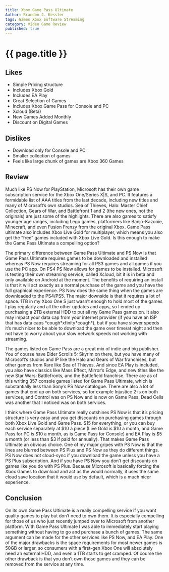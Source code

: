 ```yaml
---
title: Xbox Game Pass Ultimate
Author: Brandon J. Kessler
tags: Games Xbox Software Streaming
category: Video Game Review
published: true
---
```


<h1>{{ page.title }}</h1>

## Likes

-   Simple Pricing structure
-   Includes Xbox Gold
-   Includes EA Play
-   Great Selection of Games
-   Includes Xbox Game Pass for Console and PC
-   Xcloud (Beta)
-   New Games Added Monthly
-   Discount on Digital Games

## Dislikes

-   Download only for Console and PC
-   Smaller collection of games
-   Feels like large chunk of games are Xbox 360 Games

## Review

Much like PS Now for PlayStation, Microsoft has their own game subscription service for the Xbox One/Series X|S, and PC. It features a formidable list of AAA titles from the last decade, including new titles and many of Microsoft’s own studios. Sea of Thieves, Halo: Master Chief Collection, Gears of War, and Battlefront 1 and 2 (the new ones, not the originals) are just some of the highlights. There are also games to satisfy younger age ranges, including Lego games, platformers like Banjo-Kazooie, Minecraft, and even Fusion Frenzy from the original Xbox. Game Pass ultimate also includes Xbox Live Gold for multiplayer, which means you also get the “free” games included with Xbox Live Gold. Is this enough to make the Game Pass Ultimate a compelling option?
<!--more-->
The primary difference between Game Pass Ultimate and PS Now is that Game Pass Ultimate requires games to be downloaded and installed whereas PS Now requires streaming for all PS3 games and all games if you use the PC app. On PS4 PS Now allows for games to be installed. Microsoft is testing their own streaming service, called Xcloud, bit it is in beta and only available on Android at the moment. The benefits of requiring an install is that it will act exactly as a normal purchase of the game and you have the full graphical experience. PS Now does the same thing when the games are downloaded to the PS4/PS5. The major downside is that it requires a lot of space. 1TB in my Xbox One S just wasn’t enough to hold most of the games I play regularly and all the other updates and apps, so I ended up purchasing a 2TB external HDD to put all my Game Pass games on. It also may impact your data cap from your internet provider (if you have an ISP that has data caps \*cough\*xfinity\*cough\*), but if you have slower speeds it’s much nicer to be able to download the game over time/at night and then not have to worry about your slow network speeds not working with streaming.

The games listed on Game Pass are a great mix of indie and big publisher. You of course have Elder Scrolls 5: Skyrim on there, but you have many of Microsoft’s studios and IP like the Halo and Gears of War franchises, but other games from Rare like Sea of Thieves. And since EA Play is included, you also have classics like Mass Effect, Mirror’s Edge, and new titles like the new Star Wars: Battlefronts, and the Battlefield franchise. There are as of this writing 357 console games listed for Game Pass Ultimate, which is substantially less than Sony’s PS Now catalogue. There are also a lot of games that end up on both services, so for example Injustice 2 is on both services, and Control was on PS Now and is now on Game Pass. Dead Cells was another that I noticed was on both services.

I think where Game Pass Ultimate really outshines PS Now is that it’s pricing structure is very easy and you get discounts on purchasing games through both Xbox Live Gold and Game Pass. $15 for everything, or you can buy each service separately at $10 a piece (Live Gold is $10 a month, and Game Pass for PC is $10 a month, as is Game Pass for Console) and EA Play is $5 a month (or less than $3 if paid for annually). That makes Game Pass Ultimate an obvious choice. One of my major gripes with PS Now is that the lines are blurred between PS Plus and PS Now as they do different things. PS Now does not cloud-sync if you download the game unless you have a PS Plus subscription. And if you have PS Now you don’t get discounts on games like you do with PS Plus. Because Microsoft is basically forcing the Xbox Games to download and act as the would normally, it uses the same cloud save location that it would use by default, which is a much nicer experience.

## Conclusion

On its own Game Pass Ultimate is a really compelling service if you want quality games to play but don’t need to own them. It is especially compelling for those of us who just recently jumped over to Microsoft from another platform. With Game Pass Ultimate I was able to immediately start playing something without having to go and purchase a bunch of games. The same argument can be made for the other services like PS Now, and EA Play. One of the major drawbacks is the space requirements for most newer games is 50GB or larger, so consumers with a first-gen Xbox One will absolutely need an external HDD, and even a 1TB starts to get cramped. Of course the other drawback is that you don’t own those games and they can be removed from the service at any time.